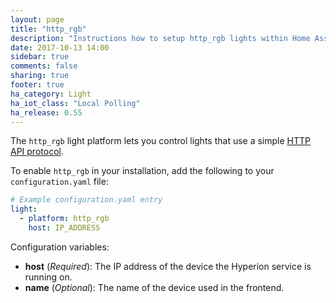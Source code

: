 ```yaml
---
layout: page
title: "http_rgb"
description: "Instructions how to setup http_rgb lights within Home Assistant."
date: 2017-10-13 14:00
sidebar: true
comments: false
sharing: true
footer: true
ha_category: Light
ha_iot_class: "Local Polling"
ha_release: 0.55
---
```


The `http_rgb` light platform lets you control lights that use a simple [HTTP API protocol](git@github.com:robhowlett/http-rgb).

To enable `http_rgb` in your installation, add the following to your `configuration.yaml` file:

```yaml
# Example configuration.yaml entry
light:
  - platform: http_rgb
    host: IP_ADDRESS
```

Configuration variables:

- **host** (*Required*): The IP address of the device the Hyperion service is running on.
- **name** (*Optional*): The name of the device used in the frontend.

